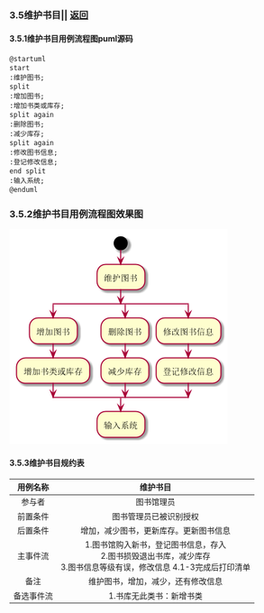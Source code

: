 ### 3.5维护书目|| [返回](README.md)
#### 3.5.1维护书目用例流程图puml源码
```puml
@startuml
start
:维护图书;
split
:增加图书;
:增加书类或库存;
split again
:删除图书;
:减少库存;
split again
:修改图书信息;
:登记修改信息;
end split
:输入系统;
@enduml
```
### 3.5.2维护书目用例流程图效果图
![维护书目用例流程图效果图](maintain.png)
#### 3.5.3维护书目规约表
|用例名称|维护书目|
|:------------:|:-----------------:|
|参与者|图书馆理员|
|前置条件|图书管理员已被识别授权|
|后置条件|增加，减少图书，更新库存。更新图书信息|
|主事件流|1.图书馆购入新书，登记图书信息，存入<br>2.图书损毁退出书库，减少库存<br>3.图书信息等级有误，修改信息 4.1-3完成后打印清单|
|备注|维护图书，增加，减少，还有修改信息|
|备选事件流|1.书库无此类书：新增书类|
